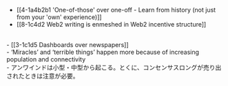 - [[4-1a4b2b1 'One-of-those' over one-off - Learn from history (not just from your 'own' experience)]]
- [[8-1c4d2 Web2 writing is enmeshed in Web2 incentive structure]]
<br>
- [[3-1c1d5 Dashboards over newspapers]]
<br>
- ‘Miracles’ and ‘terrible things’ happen more because of increasing population and connectivity
<br>
- アンワインドは小型・中型から起こる。とくに、コンセンサスロングが売り出されたときは注意が必要。

